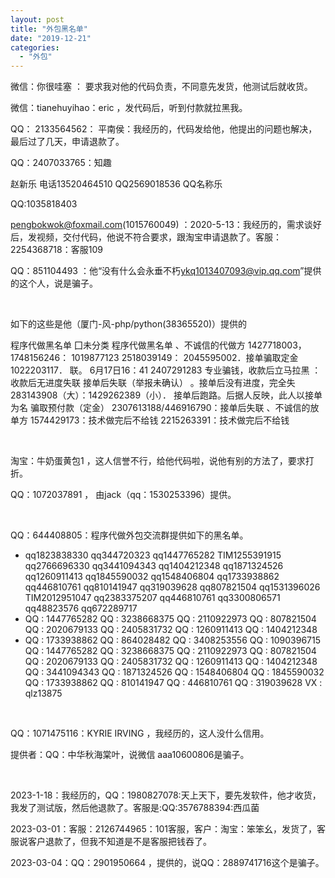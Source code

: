 ```yaml
---
layout: post
title: "外包黑名单"
date: "2019-12-21"
categories: 
  - "外包"
---
```


微信：你很哇塞 ： 要求我对他的代码负责，不同意先发货，他测试后就收货。

微信：tianehuyihao：eric ，发代码后，听到付款就拉黑我。

QQ： 2133564562： 平南侯：我经历的，代码发给他，他提出的问题也解决，最后过了几天，申请退款了。

QQ：2407033765：知趣

赵新乐 电话13520464510 QQ2569018536 QQ名称乐

QQ:1035818403

pengbokwok@foxmail.com(1015760049) ：2020-5-13：我经历的，需求谈好后，发视频，交付代码，他说不符合要求，跟淘宝申请退款了。客服：2254368718：客服109

QQ：851104493 ：他“没有什么会永垂不朽<ykq1013407093@vip.qq.com>”提供的这个人，说是骗子。

 

如下的这些是他（厦门-风-php/python(38365520)）提供的

程序代做黑名单 囗未分类 程序代做黑名单 、不诚信的代做方 1427718003， 1748156246： 1019877123 2518039149： 2045595002．接单骗取定金 1022203117． 联。 6月17日16：41 2407291283 专业骗钱，收款后立马拉黑 ：收款后无进度失联 接单后失联（举报未确认） 。接单后没有进度，完全失 283143908（大）：1429262389（小）． 接单后跑路。后据人反映，此人以接单为名 骗取预付款（定金） 2307613188/446916790：接单后失联 、不诚信的放单方 1574429173：技术做完后不给钱 2215263391：技术做完后不给钱

 

淘宝：牛奶蛋黄包1 ，这人信誉不行，给他代码啦，说他有别的方法了，要求打折。

QQ：1072037891 ， 由jack（qq：1530253396）提供。

 

QQ：644408805：程序代做外包交流群提供如下的黑名单。

- qq1823838330 qq344720323 qq1447765282 TIM1255391915 qq2766696330 qq3441094343 qq1404212348 qq1871324526 qq1260911413 qq1845590032 qq1548406804 qq1733938862 qq446810761 qq810141947 qq319039628 qq807821504 qq1531396026 TIM2012951047 qq2383375207 qq446810761 qq3300806571 qq48823576 qq672289717
- QQ : 1447765282 QQ : 3238668375 QQ : 2110922973 QQ : 807821504 QQ : 2020679133 QQ : 2405831732 QQ : 1260911413 QQ : 1404212348
- QQ : 1733938862 QQ : 864028482 QQ : 3408253556 QQ : 1090396715 QQ : 1447765282 QQ : 3238668375 QQ : 2110922973 QQ : 807821504 QQ : 2020679133 QQ : 2405831732 QQ : 1260911413 QQ : 1404212348 QQ : 3441094343 QQ : 1871324526 QQ : 1548406804 QQ : 1845590032 QQ : 1733938862 QQ : 810141947 QQ : 446810761 QQ : 319039628 VX : qlz13875

 

QQ：1071475116：KYRIE IRVING ，我经历的，这人没什么信用。

提供者：QQ：中华秋海棠叶，说微信 aaa10600806是骗子。

 

2023-1-18：我经历的，QQ：1980827078:天上天下，要先发软件，他才收货，我发了测试版，然后他退款了。客服是:QQ:3576788394:西瓜菌

2023-03-01：客服：2126744965：101客服，客户：淘宝：笨笨幺，发货了，客服说客户退款了，但我不知道是不是客服把钱吞了。

2023-03-04：QQ：2901950664 ，提供的，说QQ：2889741716这个是骗子。

